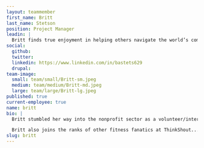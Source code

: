 ```yaml
---
layout: teammember
first_name: Britt
last_name: Stetson
position: Project Manager
leadin: |
  Britt finds true enjoyment in helping others navigate the world’s complexities in order to put inspiration into action. And if anyone can put things into action, it’s someone who can squat 230lbs...which incidentally, is something Britt can do.
social:
  github:
  twitter:
  linkedin: https://www.linkedin.com/in/bastets629
  drupal:
team-image:
  small: team/small/Britt-sm.jpeg
  medium: team/medium/Britt-md.jpeg
  large: team/large/Britt-lg.jpeg
published: true
current-employee: true
name: britt
bio: |
  Britt stumbled her way into the nonprofit sector as a volunteer/intern for a fledgling nonprofit back in 2008. From there, she took on roles as a grant manager and more traditional fundraising roles at a number of organizations. She even went on to receive a Professional Certificate in Nonprofit Fundraising from the Willamette Valley Development Officers (WVDO) and PSU; and she’s a founding board member of YNPN Portland. If you can't tell by now, Britt likes to keep busy (seriously, SO busy!), so she also pursued her MBA while she was Development Director of Harper’s Playground.

  Britt also joins the ranks of other fitness fanatics at ThinkShout...she’s into crossfit, powerlifting, plays soccer and (occasionally) makes time to run and practice yoga. Sounds like our 2 o’clock planking crew!
slug: britt
---
```

